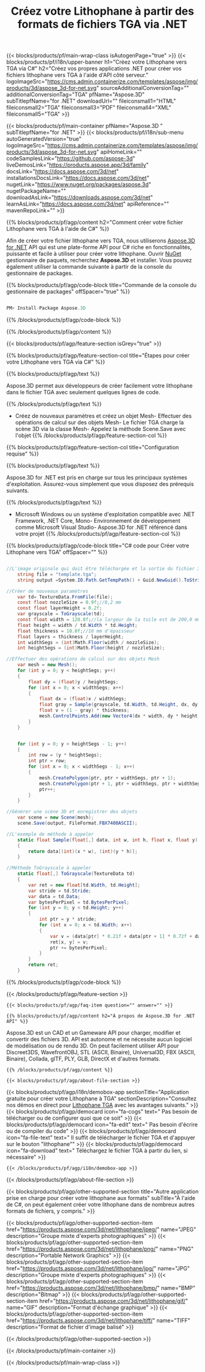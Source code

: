 ﻿---
title: Créez votre Lithophane à partir des formats de fichiers TGA via .NET 
weight: 830
url: /fr/net/lithophane/tga/ 
description: C# code source pour charger, restituer et créer vos documents lithophane vers TGA sur .NET Framework, .NET Core, Mono.
---
{{< blocks/products/pf/main-wrap-class isAutogenPage="true" >}}
{{< blocks/products/pf/i18n/upper-banner h1="Créez votre Lithophane vers TGA via C#" h2="Créez vos propres applications .NET pour créer vos fichiers lithophane vers TGA à l\'aide d\'API côté serveur." logoImageSrc="https://cms.admin.containerize.com/templates/aspose/img/products/3d/aspose_3d-for-net.svg" sourceAdditionalConversionTag="" additionalConversionTag="TGA" pfName="Aspose.3D" subTitlepfName="for .NET" downloadUrl="" fileiconsmall1="HTML" fileiconsmall2="TGA" fileiconsmall3="PDF" fileiconsmall4="XML" fileiconsmall5="TGA" >}}

{{< blocks/products/pf/main-container pfName="Aspose.3D " subTitlepfName="for .NET" >}}
{{< blocks/products/pf/i18n/sub-menu autoGeneratedVersion="true" logoImageSrc="https://cms.admin.containerize.com/templates/aspose/img/products/3d/aspose_3d-for-net.svg" apiHomeLink="" codeSamplesLink="https://github.com/aspose-3d" liveDemosLink="https://products.aspose.app/3d/family" docsLink="https://docs.aspose.com/3d/net" installationsDocsLink="https://docs.aspose.com/3d/net" nugetLink="https://www.nuget.org/packages/aspose.3d" nugetPackageName="" downloadAsLink="https://downloads.aspose.com/3d/net" learnAsLink="https://docs.aspose.com/3d/net" apiReference="" mavenRepoLink="" >}}

{{% blocks/products/pf/agp/content h2="Comment créer votre fichier Lithophane vers TGA à l\'aide de C#" %}}

 Afin de créer votre fichier lithophane vers TGA, nous utiliserons
 [Aspose.3D for .NET](https://products.aspose.com/3d/net) 
 API qui est une plate-forme API pour C# riche en fonctionnalités, puissante et facile à utiliser pour créer votre lithophane. Ouvrir
 [NuGet](https://www.nuget.org/packages/aspose.3d) 
 gestionnaire de paquets, recherchez
 **Aspose.3D** 
 et installer. Vous pouvez également utiliser la commande suivante à partir de la console du gestionnaire de packages.

{{% blocks/products/pf/agp/code-block title="Commande de la console du gestionnaire de packages" offSpacer="true" %}}

```cs

PM> Install-Package Aspose.3D


```

{{% /blocks/products/pf/agp/code-block %}}

{{% /blocks/products/pf/agp/content %}}

{{< blocks/products/pf/agp/feature-section isGrey="true" >}}

{{% blocks/products/pf/agp/feature-section-col title="Étapes pour créer votre Lithophane vers TGA via C#" %}}

{{% blocks/products/pf/agp/text %}}

 Aspose.3D permet aux développeurs de créer facilement votre lithophane dans le fichier TGA avec seulement quelques lignes de code.

{{% /blocks/products/pf/agp/text %}}

- Créez de nouveaux paramètres et créez un objet Mesh- Effectuer des opérations de calcul sur des objets Mesh- Le fichier TGA charge la scène 3D via la classe Mesh- Appelez la méthode Scene.Save avec l'objet
{{% /blocks/products/pf/agp/feature-section-col %}}

{{% blocks/products/pf/agp/feature-section-col title="Configuration requise" %}}

{{% blocks/products/pf/agp/text %}}

 Aspose.3D for .NET est pris en charge sur tous les principaux systèmes d'exploitation. Assurez-vous simplement que vous disposez des prérequis suivants.

{{% /blocks/products/pf/agp/text %}}

- Microsoft Windows ou un système d'exploitation compatible avec .NET Framework, .NET Core, Mono- Environnement de développement comme Microsoft Visual Studio- Aspose.3D for .NET référencé dans votre projet
{{% /blocks/products/pf/agp/feature-section-col %}}

{{% blocks/products/pf/agp/code-block title="C# code pour Créer votre Lithophane vers TGA" offSpacer="" %}}

```cs

//L'image originale qui doit être téléchargée et la sortie du fichier 3d après l'enregistrement
    string file = "template.tga";
    string output =System.IO.Path.GetTempPath() + Guid.NewGuid().ToString() + ".fbx";

//Créer de nouveaux paramètres
    var td= TextureData.FromFile(file);
    const float nozzleSize = 0.9f;//0,2 mm
    const float layerHeight = 0.2f;
    var grayscale = ToGrayscale(td);
    const float width = 120.0f;//la largeur de la toile est de 200,0 mm
    float height = width / td.Width * td.Height;
    float thickness = 10.0f;//10 mm d'épaisseur
    float layers = thickness / layerHeight;
    int widthSegs = (int)Math.Floor(width / nozzleSize);
    int heightSegs = (int)Math.Floor(height / nozzleSize);

//Effectuer des opérations de calcul sur des objets Mesh
    var mesh = new Mesh();
    for (int y = 0; y < heightSegs; y++)
    {
        float dy = (float)y / heightSegs;
        for (int x = 0; x < widthSegs; x++)
        {
            float dx = (float)x / widthSegs;
            float gray = Sample(grayscale, td.Width, td.Height, dx, dy);
            float v = (1 - gray) * thickness;
            mesh.ControlPoints.Add(new Vector4(dx * width, dy * height, v));
        }
    }


    for (int y = 0; y < heightSegs - 1; y++)
    {
        int row = (y * heightSegs);
        int ptr = row;
        for (int x = 0; x < widthSegs - 1; x++)
        {
            mesh.CreatePolygon(ptr, ptr + widthSegs, ptr + 1);
            mesh.CreatePolygon(ptr + 1, ptr + widthSegs, ptr + widthSegs + 1);
            ptr++;
        }
    }

//Générer une scène 3D et enregistrer des objets
    var scene = new Scene(mesh);
    scene.Save(output, FileFormat.FBX7400ASCII);

//L'exemple de méthode à appeler
    static float Sample(float[,] data, int w, int h, float x, float y)
    {
        return data[(int)(x * w), (int)(y * h)];
    }

//Méthode ToGrayscale à appeler
    static float[,] ToGrayscale(TextureData td)
    {
        var ret = new float[td.Width, td.Height];
        var stride = td.Stride;
        var data = td.Data;
        var bytesPerPixel = td.BytesPerPixel;
        for (int y = 0; y < td.Height; y++)
        {
            int ptr = y * stride;
            for (int x = 0; x < td.Width; x++)
            {
                var v = (data[ptr] * 0.21f + data[ptr + 1] * 0.72f + data[ptr + 2] * 0.07f) / 255.0f;
                ret[x, y] = v;
                ptr += bytesPerPixel;
            }
        }
        return ret;
    }

```

{{% /blocks/products/pf/agp/code-block %}}

{{< /blocks/products/pf/agp/feature-section >}}

    {{< blocks/products/pf/agp/faq-item question="" answer="" >}}
 

<!-- aboutfile Starts -->

    {{% blocks/products/pf/agp/content h2="À propos de Aspose.3D for .NET API" %}}

 Aspose.3D est un CAD et un Gameware API pour charger, modifier et convertir des fichiers 3D. API est autonome et ne nécessite aucun logiciel de modélisation ou de rendu 3D. On peut facilement utiliser API pour Discreet3DS, WavefrontOBJ, STL (ASCII, Binaire), Universal3D, FBX (ASCII, Binaire), Collada, glTF, PLY, GLB, DirectX et d'autres formats. 



    {{% /blocks/products/pf/agp/content %}}

    {{< blocks/products/pf/agp/about-file-section >}}

  {{< blocks/products/pf/agp/i18n/demobox-app sectionTitle="Application gratuite pour créer votre Lithophane à TGA" sectionDescription="Consultez nos démos en direct pour [Lithophane TGA](https://products.aspose.app/3d/lithophane/tga) avec les avantages suivants." >}}
            {{< blocks/products/pf/agp/democard icon="fa-cogs" text=" Pas besoin de télécharger ou de configurer quoi que ce soit" >}}
            {{< blocks/products/pf/agp/democard icon="fa-edit" text=" Pas besoin d\'écrire ou de compiler du code" >}}
            {{< blocks/products/pf/agp/democard icon="fa-file-text" text=" Il suffit de télécharger le fichier TGA et d\'appuyer sur le bouton \"lithophane\"" >}}
            {{< blocks/products/pf/agp/democard icon="fa-download" text=" Téléchargez le fichier TGA à partir du lien, si nécessaire" >}}

    {{< /blocks/products/pf/agp/i18n/demobox-app >}}

{{< /blocks/products/pf/agp/about-file-section >}}

<!-- aboutfile Ends -->

{{< blocks/products/pf/agp/other-supported-section title="Autre application prise en charge pour créer votre lithophane aux formats" subTitle="À l\'aide de C#, on peut également créer votre lithophane dans de nombreux autres formats de fichiers, y compris." >}}

{{< blocks/products/pf/agp/other-supported-section-item href="https://products.aspose.com/3d/net/lithophane/jpeg/" name="JPEG" description="Groupe mixte d\'experts photographiques" >}}
{{< blocks/products/pf/agp/other-supported-section-item href="https://products.aspose.com/3d/net/lithophane/png/" name="PNG" description="Portable Network Graphics" >}}
{{< blocks/products/pf/agp/other-supported-section-item href="https://products.aspose.com/3d/net/lithophane/jpg/" name="JPG" description="Groupe mixte d\'experts photographiques" >}}
{{< blocks/products/pf/agp/other-supported-section-item href="https://products.aspose.com/3d/net/lithophane/bmp/" name="BMP" description="Bitmap" >}}
{{< blocks/products/pf/agp/other-supported-section-item href="https://products.aspose.com/3d/net/lithophane/gif/" name="GIF" description="Format d\'échange graphique" >}}
{{< blocks/products/pf/agp/other-supported-section-item href="https://products.aspose.com/3d/net/lithophane/tiff/" name="TIFF" description="Format de fichier d\'image balisé" >}}


{{< /blocks/products/pf/agp/other-supported-section >}}

{{< /blocks/products/pf/main-container >}}
    
{{< /blocks/products/pf/main-wrap-class >}}
